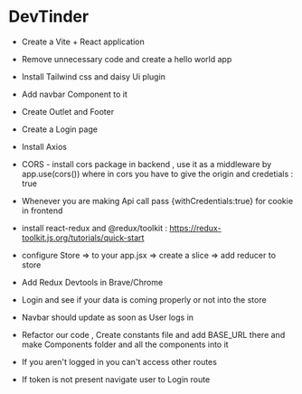 # DevTinder 

- Create a Vite + React application
- Remove unnecessary code and create a hello world app
- Install Tailwind css and daisy Ui plugin
- Add navbar Component to it
- Create Outlet and Footer
- Create a Login page
- Install Axios
- CORS - install cors package in backend , use it as a middleware by app.use(cors()) where in cors you have to give the origin and credetials : true 
- Whenever you are making Api call pass {withCredentials:true} for cookie in frontend
- install react-redux and @redux/toolkit : https://redux-toolkit.js.org/tutorials/quick-start
- configure Store =><Provider store={appStore}> to  your app.jsx => create a slice => add reducer to store

- Add Redux Devtools in Brave/Chrome
- Login and see if your data is coming properly or not into the store
- Navbar should update as soon as User logs in 
- Refactor our code , Create constants file and add BASE_URL there and make Components folder and all the components into it
- If you aren't logged in you can't access other routes
- If token is not present navigate user to Login route